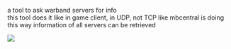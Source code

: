 a tool to ask warband servers for info </br>
this tool does it like in game client, in UDP, not TCP like mbcentral is doing </br>
this way information of all servers can be retrieved


![](https://github.com/azc5OQ/warband-server-list/blob/main/warband-server-list/warband.png)

